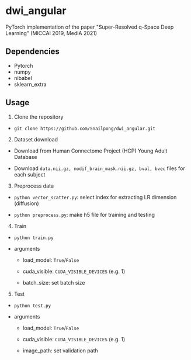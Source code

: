 # dwi_angular

PyTorch implementation of the paper "Super-Resolved q-Space Deep Learning" (MICCAI 2019, MedIA 2021)

## Dependencies

- Pytorch
- numpy
- nibabel
- sklearn_extra

## Usage

1. Clone the repository

- `git clone https://github.com/Snailpong/dwi_angular.git`

2. Dataset download

- Download from Human Connectome Project (HCP) Young Adult Database

- Download `data.nii.gz, nodif_brain_mask.nii.gz, bval, bvec` files for each subject

3. Preprocess data

- `python vector_scatter.py`: select index for extracting LR dimension (diffusion)

- `python preprocess.py`: make h5 file for training and testing

4. Train

- `python train.py`

- arguments

  - load_model: `True`/`False`

  - cuda_visible: `CUDA_VISIBLE_DEVICES` (e.g. 1)

  - batch_size: set batch size


5. Test

- `python test.py`

- arguments

  - load_model: `True`/`False`
  
  - cuda_visible: `CUDA_VISIBLE_DEVICES` (e.g. 1)

  - image_path: set validation path